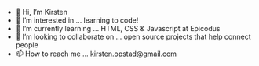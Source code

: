 - 👋 Hi, I’m Kirsten
- 👀 I’m interested in ... learning to code!
- 🌱 I’m currently learning ... HTML, CSS & Javascript at Epicodus
- 💞️ I’m looking to collaborate on ... open source projects that help connect people
- 📫 How to reach me ... kirsten.opstad@gmail.com

<!---
kirstenopstad/kirstenopstad is a ✨ special ✨ repository because its `README.md` (this file) appears on your GitHub profile.
You can click the Preview link to take a look at your changes.
--->
